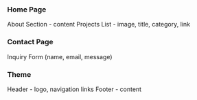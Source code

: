 ### Home Page
About Section - content
Projects List - image, title, category, link

### Contact Page 
Inquiry Form (name, email, message)

### Theme
Header - logo, navigation links
Footer - content